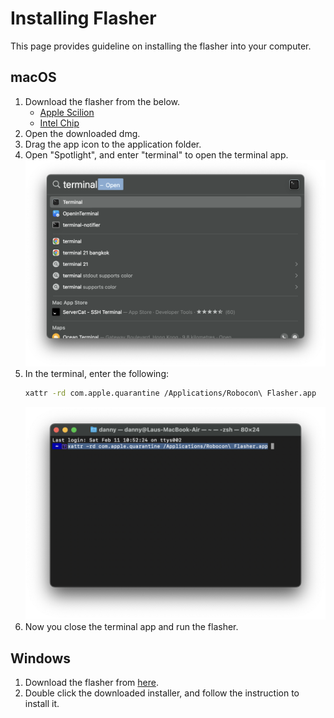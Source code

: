 # Installing Flasher

This page provides guideline on installing the flasher into your computer.

## macOS

1. Download the flasher from the below.
   - [Apple Scilion](https://github.com/HKUST-Robocon/robocon_flasher/releases/latest/download/flasher_installer_apple_scilion.dmg)
   - [Intel Chip](https://github.com/HKUST-Robocon/robocon_flasher/releases/latest/download/flasher_installer_intel_chip.dmg)
2. Open the downloaded dmg.
3. Drag the app icon to the application folder.
4. Open "Spotlight", and enter "terminal" to open the terminal app.
   ![](img/../user-guide/img/spotlight.png)
5. In the terminal, enter the following:
   ```bash
   xattr -rd com.apple.quarantine /Applications/Robocon\ Flasher.app
   ```
   ![](user-guide/img/terminal.png)
6. Now you close the terminal app and run the flasher.


## Windows

1. Download the flasher from [here](https://www.google.com).
2. Double click the downloaded installer, and follow the instruction to install it.
